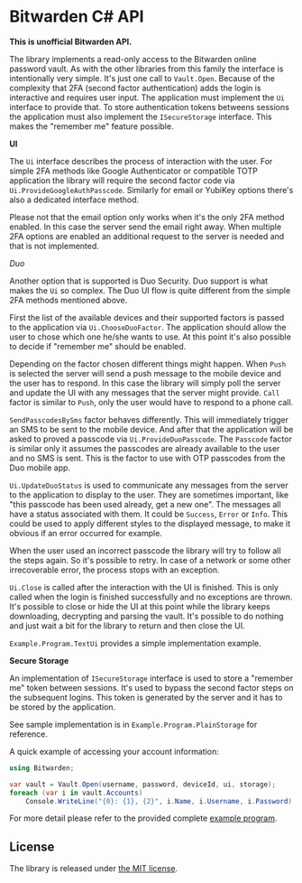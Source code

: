 Bitwarden C# API
================

**This is unofficial Bitwarden API.**

The library implements a read-only access to the Bitwarden online password
vault. As with the other libraries from this family the interface is
intentionally very simple. It's just one call to `Vault.Open`. Because of the
complexity that 2FA (second factor authentication) adds the login is
interactive and requires user input. The application must implement the `Ui`
interface to provide that. To store authentication tokens betweens sessions
the application must also implement the `ISecureStorage` interface. This makes
the "remember me" feature possible.

**UI**

The `Ui` interface describes the process of interaction with the user. For
simple 2FA methods like Google Authenticator or compatible TOTP application
the library will require the second factor code via
`Ui.ProvideGoogleAuthPasscode`. Similarly for email or YubiKey options there's
also a dedicated interface method.

Please not that the email option only works when it's the only 2FA method
enabled. In this case the server send the email right away. When multiple 2FA
options are enabled an additional request to the server is needed and that is
not implemented.

*Duo*

Another option that is supported is Duo Security. Duo support is what makes
the `Ui` so complex. The Duo UI flow is quite different from the simple 2FA
methods mentioned above.

First the list of the available devices and their supported factors is passed
to the application via `Ui.ChooseDuoFactor`. The application should allow the
user to chose which one he/she wants to use. At this point it's also possible
to decide if "remember me" should be enabled.

Depending on the factor chosen different things might happen. When `Push` is
selected the server will send a push message to the mobile device and the user
has to respond. In this case the library will simply poll the server and
update the UI with any messages that the server might provide. `Call` factor
is similar to `Push`, only the user would have to respond to a phone call.

`SendPasscodesBySms` factor behaves differently. This will immediately trigger
an SMS to be sent to the mobile device. And after that the application will be
asked to proved a passcode via `Ui.ProvideDuoPasscode`. The `Passcode` factor
is similar only it assumes the passcodes are already available to the user and
no SMS is sent. This is the factor to use with OTP passcodes from the Duo
mobile app.

`Ui.UpdateDuoStatus` is used to communicate any messages from the server to
the application to display to the user. They are sometimes important, like
"this passcode has been used already, get a new one". The messages all have a
status associated with them. It could be `Success`, `Error` or `Info`. This
could be used to apply different styles to the displayed message, to make it
obvious if an error occurred for example.

When the user used an incorrect passcode the library will try to follow all
the steps again. So it's possible to retry. In case of a network or some other
irrecoverable error, the process stops with an exception.

`Ui.Close` is called after the interaction with the UI is finished. This is
only called when the login is finished successfully and no exceptions are
thrown. It's possible to close or hide the UI at this point while the library
keeps downloading, decrypting and parsing the vault. It's possible to do
nothing and just wait a bit for the library to return and then close the UI.

`Example.Program.TextUi` provides a simple implementation example.

**Secure Storage**

An implementation of `ISecureStorage` interface is used to store a "remember
me" token between sessions. It's used to bypass the second factor steps on the
subsequent logins. This token is generated by the server and it has to be
stored by the application.

See sample implementation is in `Example.Program.PlainStorage` for reference.

A quick example of accessing your account information:

```csharp
using Bitwarden;

var vault = Vault.Open(username, password, deviceId, ui, storage);
foreach (var i in vault.Accounts)
    Console.WriteLine("{0}: {1}, {2}", i.Name, i.Username, i.Password);
```

For more detail please refer to the provided complete [example program][example].

License
-------

The library is released under [the MIT
license](http://www.opensource.org/licenses/mit-license.php).

[example]: example/Program.cs
